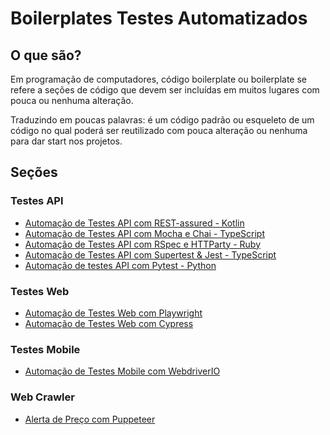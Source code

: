 # __Boilerplates Testes Automatizados__


## __O que são?__
Em programação de computadores, código boilerplate ou boilerplate se refere a seções de código que devem ser incluídas em muitos lugares com pouca ou nenhuma alteração.

Traduzindo em poucas palavras: é um código padrão ou esqueleto de um código no qual poderá ser reutilizado com pouca alteração ou nenhuma para dar start nos projetos.

## __Seções__

### Testes API
* [Automação de Testes API com REST-assured - Kotlin](https://github.com/rafaelbercam/APITestsKotlin)
* [Automação de Testes API com Mocha e Chai - TypeScript](https://github.com/rafaelbercam/api-tests-typescript)
* [Automação de Testes API com RSpec e HTTParty - Ruby](https://github.com/rafaelbercam/api_tests_api_rspec)
* [Automação de Testes API com Supertest & Jest - TypeScript](https://github.com/rafaelbercam/supertest-jest)
* [Automação de testes API com Pytest - Python](https://github.com/rafaelbercam/automated_tests_pytest)

### Testes Web
* [Automação de Testes Web com Playwright](https://github.com/rafaelbercam/playwright-tests-jest)
* [Automação de Testes Web com Cypress](https://github.com/rafaelbercam/web-dojo-test-cypress)

### Testes Mobile
* [Automação de Testes Mobile com WebdriverIO](https://github.com/rafaelbercam/boilerplate_webdriverio_mobile)


### Web Crawler
* [Alerta de Preço com Puppeteer](https://github.com/rafaelbercam/alert-price-Puppeteer)
